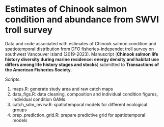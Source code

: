 # Estimates of Chinook salmon condition and abundance from SWVI troll survey

Data and code associated with estimates of Chinook salmon condition and spatiotemporal distribution from DFO fisheries-independet troll survey on southwest Vancouver Island (2019-2023). Manuscript (**Chinook salmon life history diversity during marine residence: energy density and habitat use differs among life history stages and stocks**) submitted to **Transactions of the American Fisheries Society**.

Scripts:
1. maps.R: generate study area and raw catch maps
2. data_figs.R: data cleaning, composition and individual condition figures, individual condition GAMs
3. catch_sdm_mvrw.R: spatiotemporal models for different ecological groups
4. prep_prediction_grid.R: prepare predictive grid for spatiotemporal models

